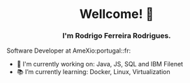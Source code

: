 <h1 align="center">Wellcome! 👋</h1>
<h3 align="center">I'm Rodrigo Ferreira Rodrigues.</h3>
<p align="left"> Software Developer at AmeXio:portugal::fr:<p>

- 🌱 I'm currently working on: Java, JS, SQL and IBM Filenet
- 📚 I’m currently learning: Docker, Linux, Virtualization
